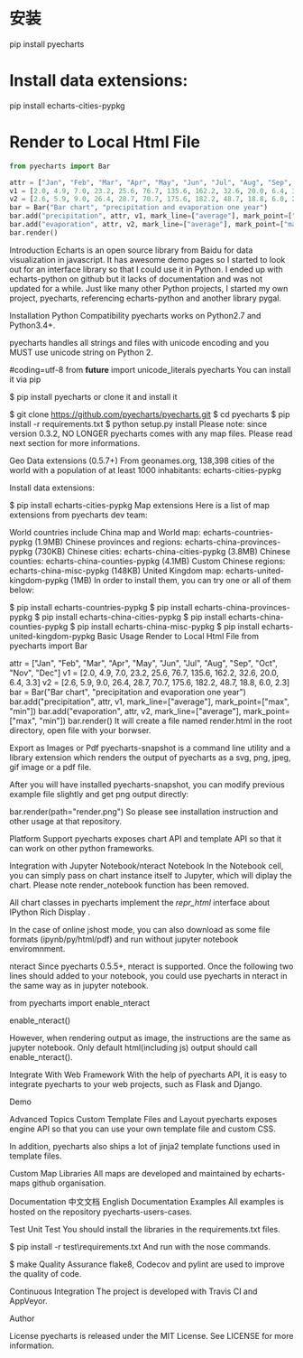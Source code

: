 # 安装
pip install pyecharts

# Install data extensions:
pip install echarts-cities-pypkg

# Render to Local Html File
```python
from pyecharts import Bar

attr = ["Jan", "Feb", "Mar", "Apr", "May", "Jun", "Jul", "Aug", "Sep", "Oct", "Nov", "Dec"]
v1 = [2.0, 4.9, 7.0, 23.2, 25.6, 76.7, 135.6, 162.2, 32.6, 20.0, 6.4, 3.3]
v2 = [2.6, 5.9, 9.0, 26.4, 28.7, 70.7, 175.6, 182.2, 48.7, 18.8, 6.0, 2.3]
bar = Bar("Bar chart", "precipitation and evaporation one year")
bar.add("precipitation", attr, v1, mark_line=["average"], mark_point=["max", "min"])
bar.add("evaporation", attr, v2, mark_line=["average"], mark_point=["max", "min"])
bar.render()
```
Introduction
Echarts is an open source library from Baidu for data visualization in javascript. It has awesome demo pages so I started to look out for an interface library so that I could use it in Python. I ended up with echarts-python on github but it lacks of documentation and was not updated for a while. Just like many other Python projects, I started my own project, pyecharts, referencing echarts-python and another library pygal.

Installation
Python Compatibility
pyecharts works on Python2.7 and Python3.4+.

pyecharts handles all strings and files with unicode encoding and you MUST use unicode string on Python 2.

#coding=utf-8
from __future__ import unicode_literals
pyecharts
You can install it via pip

$ pip install pyecharts
or clone it and install it

$ git clone https://github.com/pyecharts/pyecharts.git
$ cd pyecharts
$ pip install -r requirements.txt
$ python setup.py install
Please note: since version 0.3.2, NO LONGER pyecharts comes with any map files. Please read next section for more informations.

Geo Data extensions (0.5.7+)
From geonames.org, 138,398 cities of the world with a population of at least 1000 inhabitants: echarts-cities-pypkg

Install data extensions:

$ pip install echarts-cities-pypkg
Map extensions
Here is a list of map extensions from pyecharts dev team:

World countries include China map and World map: echarts-countries-pypkg (1.9MB)
Chinese provinces and regions: echarts-china-provinces-pypkg (730KB)
Chinese cities: echarts-china-cities-pypkg (3.8MB)
Chinese counties: echarts-china-counties-pypkg (4.1MB)
Custom Chinese regions: echarts-china-misc-pypkg (148KB)
United Kingdom map: echarts-united-kingdom-pypkg (1MB)
In order to install them, you can try one or all of them below:

$ pip install echarts-countries-pypkg
$ pip install echarts-china-provinces-pypkg
$ pip install echarts-china-cities-pypkg
$ pip install echarts-china-counties-pypkg
$ pip install echarts-china-misc-pypkg
$ pip install echarts-united-kingdom-pypkg
Basic Usage
Render to Local Html File
from pyecharts import Bar

attr = ["Jan", "Feb", "Mar", "Apr", "May", "Jun", "Jul", "Aug", "Sep", "Oct", "Nov", "Dec"]
v1 = [2.0, 4.9, 7.0, 23.2, 25.6, 76.7, 135.6, 162.2, 32.6, 20.0, 6.4, 3.3]
v2 = [2.6, 5.9, 9.0, 26.4, 28.7, 70.7, 175.6, 182.2, 48.7, 18.8, 6.0, 2.3]
bar = Bar("Bar chart", "precipitation and evaporation one year")
bar.add("precipitation", attr, v1, mark_line=["average"], mark_point=["max", "min"])
bar.add("evaporation", attr, v2, mark_line=["average"], mark_point=["max", "min"])
bar.render()
It will create a file named render.html in the root directory, open file with your borwser.



Export as Images or Pdf
pyecharts-snapshot is a command line utility and a library extension which renders the output of pyecharts as a svg, png, jpeg, gif image or a pdf file.

After you will have installed pyecharts-snapshot, you can modify previous example file slightly and get png output directly:

bar.render(path="render.png")
So please see installation instruction and other usage at that repository.

Platform Support
pyecharts exposes chart API and template API so that it can work on other python frameworks.

Integration with Jupyter Notebook/nteract
Notebook
In the Notebook cell, you can simply pass on chart instance itself to Jupyter, which will diplay the chart. Please note render_notebook function has been removed.

All chart classes in pyecharts implement the _repr_html_ interface about IPython Rich Display .

In the case of online jshost mode, you can also download as some file formats (ipynb/py/html/pdf) and run without jupyter notebook enviromnment.



nteract
Since pyecharts 0.5.5+, nteract is supported. Once the following two lines should added to your notebook, you could use pyecharts in nteract in the same way as in jupyter notebook.

from pyecharts import enable_nteract

enable_nteract()


However, when rendering output as image, the instructions are the same as jupyter notebook. Only default html(including js) output should call enable_nteract().

Integrate With Web Framework
With the help of pyecharts API, it is easy to integrate pyecharts to your web projects, such as Flask and Django.

Demo



Advanced Topics
Custom Template Files and Layout
pyecharts exposes engine API so that you can use your own template file and custom CSS.

In addition, pyecharts also ships a lot of jinja2 template functions used in template files.

Custom Map Libraries
All maps are developed and maintained by echarts-maps github organisation.

Documentation
中文文档
English Documentation
Examples
All examples is hosted on the repository pyecharts-users-cases.

Test
Unit Test
You should install the libraries in the requirements.txt files.

$ pip install -r test\requirements.txt
And run with the nose commands.

$ make
Quality Assurance
flake8, Codecov and pylint are used to improve the quality of code.

Continuous Integration
The project is developed with Travis CI and AppVeyor.

Author


License
pyecharts is released under the MIT License. See LICENSE for more information.